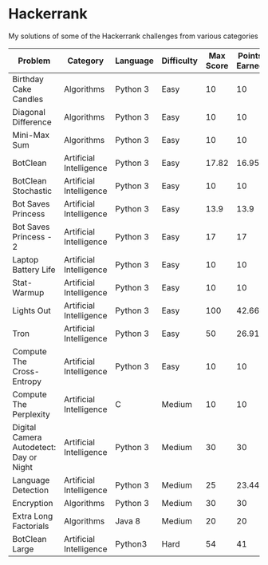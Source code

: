 # Hackerrank

My solutions of some of the Hackerrank challenges from various categories

| Problem | Category | Language|Difficulty |Max Score | Points Earned | 
|---------|------------|---------|-------|---------------|------------|
| Birthday Cake Candles | Algorithms | Python 3| Easy | 10 | 10 |
| Diagonal Difference | Algorithms | Python 3| Easy | 10 | 10 |
| Mini-Max Sum | Algorithms | Python 3| Easy | 10 | 10 |
| BotClean | Artificial Intelligence |Python 3| Easy | 17.82 | 16.95 |
|  BotClean Stochastic| Artificial Intelligence | Python 3| Easy |  10 |  10   |
| Bot Saves Princess | Artificial Intelligence | Python 3| Easy |13.9 |  13.9 |
|  Bot Saves Princess - 2 | Artificial Intelligence | Python 3| Easy |17 |  17 | 
|  Laptop Battery Life | Artificial Intelligence | Python 3| Easy |10  | 10  |
| Stat-Warmup | Artificial Intelligence | Python 3| Easy |10 | 10 |
|  Lights Out | Artificial Intelligence | Python 3 | Easy | 100  | 42.66  |
| Tron | Artificial Intelligence | Python 3 | Easy | 50 | 26.91 |
| Compute The Cross-Entropy | Artificial Intelligence | Python 3 |Easy | 10 | 10 |
| Compute The Perplexity | Artificial Intelligence | C | Medium| 10 | 10 |
| Digital Camera Autodetect: Day or Night | Artificial Intelligence | Python 3| Medium |  30  | 30  |
| Language Detection| Artificial Intelligence | Python 3 | Medium| 25 | 23.44 |
| Encryption | Algorithms | Python 3 | Medium | 30 | 30 |
| Extra Long Factorials | Algorithms | Java 8 | Medium | 20 | 20|
| BotClean Large | Artificial Intelligence | Python3 | Hard | 54 | 41 |
